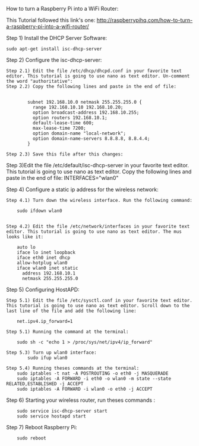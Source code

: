 How to turn a Raspberry Pi into a WiFi Router:

This Tutorial followed this link's one: http://raspberrypihq.com/how-to-turn-a-raspberry-pi-into-a-wifi-router/

Step 1) Install the DHCP Server Software:

	sudo apt-get install isc-dhcp-server

Step 2) Configure the isc-dhcp-server:

	Step 2.1) Edit the file /etc/dhcp/dhcpd.conf in your favorite text editor. This tutorial is going to use nano as text editor. Un-comment the word "authoritative":
	Step 2.2) Copy the following lines and paste in the end of file:
	

			subnet 192.168.10.0 netmask 255.255.255.0 {
 			  range 192.168.10.10 192.168.10.20;
 			  option broadcast-address 192.168.10.255;
 			  option routers 192.168.10.1;
 			  default-lease-time 600;
 			  max-lease-time 7200;
 			  option domain-name "local-network";
 			  option domain-name-servers 8.8.8.8, 8.8.4.4;
			}

	Step 2.3) Save this file after this changes:

Step 3)Edit the file /etc/default/isc-dhcp-server in your favorite text editor. This tutorial is going to use nano as text editor. Copy the following lines and paste in the end of file:
		INTERFACES="wlan0"

Step 4) Configure a static ip address for the wireless network:

	Step 4.1) Turn down the wireless interface. Run the following command:
		
		sudo ifdown wlan0


	Step 4.2) Edit the file /etc/network/interfaces in your favorite text editor. This tutorial is going to use nano as text editor. The mus looks like it:

		auto lo
		iface lo inet loopback
		iface eth0 inet dhcp
		allow-hotplug wlan0
		iface wlan0 inet static
		  address 192.168.10.1
		  netmask 255.255.255.0

Step 5) Configuring HostAPD:
 
	Step 5.1) Edit the file /etc/sysctl.conf in your favorite text editor. This tutorial is going to use nano as text editor. Scroll down to the last line of the file and add the following line:

		net.ipv4.ip_forward=1

	Step 5.1) Running the command at the terminal:

		sudo sh -c "echo 1 > /proc/sys/net/ipv4/ip_forward"

	Step 5.3) Turn up wlan0 interface:
			sudo ifup wlan0

	Step 5.4) Running theses commands at the terminal:
		sudo iptables -t nat -A POSTROUTING -o eth0 -j MASQUERADE
		sudo iptables -A FORWARD -i eth0 -o wlan0 -m state --state RELATED,ESTABLISHED -j ACCEPT
		sudo iptables -A FORWARD -i wlan0 -o eth0 -j ACCEPT
	

Step 6) Starting your wireless router, run theses commands :

		sudo service isc-dhcp-server start
		sudo service hostapd start

Step 7) Reboot Raspberry Pi:

		sudo reboot



















